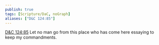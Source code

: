 ```yaml
---
publish: true
tags: [Scripture/DaC, noGraph]
aliases: ["D&C 124:85"]
---
```

[D&C 124:85](https://churchofjesuschrist.org/study/scriptures/dc-testament/dc/124?lang=eng&id=p85#p85) Let no man go from this place who has come here essaying to keep my commandments.
